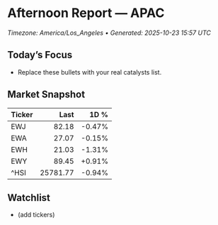 # Afternoon Report — APAC
_Timezone: America/Los_Angeles • Generated: 2025-10-23 15:57 UTC_

## Today’s Focus
- Replace these bullets with your real catalysts list.

## Market Snapshot
| Ticker | Last | 1D % |
|---|---:|---:|
| EWJ | 82.18 | -0.47% |
| EWA | 27.07 | -0.15% |
| EWH | 21.03 | -1.31% |
| EWY | 89.45 | +0.91% |
| ^HSI | 25781.77 | -0.94% |

## Watchlist
- (add tickers)

